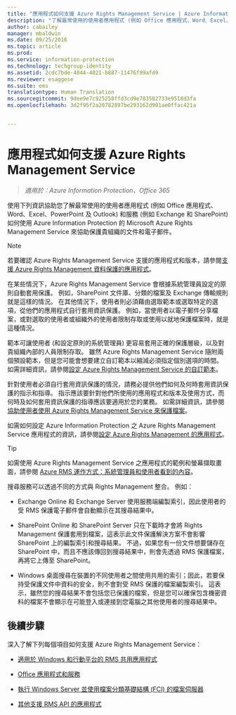 ```yaml
---
title: "應用程式如何支援 Azure Rights Management Service | Azure Information Protection"
description: "了解最常使用的使用者應用程式 (例如 Office 應用程式、Word、Excel、PowerPoint 及 Outlook) 和服務 (例如 Exchange 和 SharePoint) 如何使用 Azure Information Protection 的 Microsoft Azure Rights Management Service 來協助保護貴組織的文件和電子郵件。"
author: cabailey
manager: mbaldwin
ms.date: 09/25/2016
ms.topic: article
ms.prod: 
ms.service: information-protection
ms.technology: techgroup-identity
ms.assetid: 2cdc7bde-4044-4021-b887-11476f99afd9
ms.reviewer: esaggese
ms.suite: ems
translationtype: Human Translation
ms.sourcegitcommit: 9dee9e7c925258ffd3cd9e783582733e9518d3fa
ms.openlocfilehash: 3d2f95f2a20782897be293162d901ae0ffac421a


---
```


# 應用程式如何支援 Azure Rights Management Service

>*適用於︰Azure Information Protection、Office 365*

使用下列資訊協助您了解最常使用的使用者應用程式 (例如 Office 應用程式、Word、Excel、PowerPoint 及 Outlook) 和服務 (例如 Exchange 和 SharePoint) 如何使用 Azure Information Protection 的 Microsoft Azure Rights Management Service 來協助保護貴組織的文件和電子郵件。 
> [!NOTE]
> 若要確認 Azure Rights Management Service 支援的應用程式和版本，請參閱[支援 Azure Rights Management 資料保護的應用程式](../get-started/requirements-applications.md)。

在某些情況下，Azure Rights Management Service 會根據系統管理員設定的原則自動套用保護。 例如，SharePoint 文件庫、分類的檔案及 Exchange 傳輸規則就是這樣的情況。 在其他情況下，使用者則必須藉由選取範本或選取特定的選項，從他們的應用程式自行套用資訊保護。 例如，當使用者以電子郵件分享檔案，或對選取的使用者或組織外的使用者限制存取或使用以就地保護檔案時，就是這種情況。

範本可讓使用者 (和設定原則的系統管理員) 更容易套用正確的保護層級，以及對貴組織內部的人員限制存取。 雖然 Azure Rights Management Service 隨附兩個預設範本，但是您可能會想要建立自訂範本以縮減必須指定個別選項的時間。 如需詳細資訊，請參閱[設定 Azure Rights Management Service 的自訂範本](../deploy-use/configure-custom-templates.md)。

針對使用者必須自行套用資訊保護的情況，請務必提供他們如何及何時套用資訊保護的指示和指導。 指示應該要針對他們所使用的應用程式和版本及使用方式，而何時及如何套用資訊保護的指導應該要適用於您的業務。 如需詳細資訊，請參閱[協助使用者使用 Azure Rights Management Service 來保護檔案](../deploy-use/help-users.md)。

如需如何設定 Azure Information Protection 之 Azure Rights Management Service 應用程式的資訊，請參閱[設定 Azure Rights Management 的應用程式](../deploy-use/configure-applications.md)。

> [!TIP]
> 如需使用 Azure Rights Management Service 之應用程式的範例和螢幕擷取畫面，請參閱 [Azure RMS 運作方式：系統管理員和使用者看到的內容](what-admins-users-see.md)。

搜尋服務可以透過不同的方式與 Rights Management 整合。 例如： 

- Exchange Online 和 Exchange Server 使用服務端編製索引，因此使用者的受 RMS 保護電子郵件會自動顯示在其搜尋結果中。 

- SharePoint Online 和 SharePoint Server 只在下載時才會將 Rights Management 保護套用到檔案，這表示此文件保護解決方案不會影響 SharePoint 上的編製索引和搜尋結果。 不過，如果您有一份文件想要儲存在 SharePoint 中，而且不應該傳回到搜尋結果中，則會先透過 RMS 保護檔案，再將它上傳至 SharePoint。

- Windows 桌面搜尋在裝置的不同使用者之間使用共用的索引；因此，若要保持受保護文件中資料的安全，則不會對受 RMS 保護的檔案編製索引。 這表示，雖然您的搜尋結果不會包括您已保護的檔案，但是您可以確保包含機密資料的檔案不會顯示在可能登入或連接到您電腦之其他使用者的搜尋結果中。 



## 後續步驟

深入了解下列每個項目如何支援 Azure Rights Management Service：

-   [適用於 Windows 和行動平台的 RMS 共用應用程式](sharing-app-support.md)

-   [Office 應用程式和服務](office-apps-services-support.md)

-   [執行 Windows Server 並使用檔案分類基礎結構 (FCI) 的檔案伺服器](file-server-support.md)

-   [其他支援 RMS API 的應用程式](api-support.md)




<!--HONumber=Sep16_HO5-->


